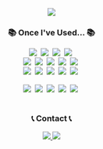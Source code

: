 <!--타이틀 부분-->
<div align="center">
  <img src="https://capsule-render.vercel.app/api?text=Welcome%20To%20My%20Github&type=waving&color=auto&height=300&section=header&text=capsule%20render&fontSize=90" />
</div>

<!--내용 부분-->
<h3 align="center">📚 Once I've Used... 📚</h3>
<div align="center">
  <img src="https://img.shields.io/badge/Java-007396?style=for-the-badge&logo=Java&logoColor=white" />&nbsp
  <img src="https://img.shields.io/badge/python-3776AB?style=for-the-badge&logo=python&logoColor=white" />&nbsp
  <img src="https://img.shields.io/badge/C-A8B9CC?style=for-the-badge&logo=C&logoColor=white" />&nbsp
  <img src="https://img.shields.io/badge/C++-00599C?style=for-the-badge&logo=C++&logoColor=white" />&nbsp
</div>

<div align="center">
  <img src="https://img.shields.io/badge/Spring-6DB33F?style=for-the-badge&logo=Spring&logoColor=white" />&nbsp
  <img src="https://img.shields.io/badge/Spring Boot-6DB33F?style=for-the-badge&logo=Spring boot&logoColor=white" />&nbsp
  <img src="https://img.shields.io/badge/MySQL-4479A1?style=for-the-badge&logo=MySQL&logoColor=white" />&nbsp
  <img src="https://img.shields.io/badge/Amazon AWS-232F3E?style=for-the-badge&logo=amazon aws&logoColor=white" />&nbsp
  <img src="https://img.shields.io/badge/Amazon EC2-FF9900?style=for-the-badge&logo=amazon ec2&logoColor=white" />&nbsp
</div>

<div align="center">
  <img src="https://img.shields.io/badge/pandas-150458.svg?style=for-the-badge&logo=pandas&logoColor=white" />&nbsp
  <img src="https://img.shields.io/badge/numpy-4d77cf.svg?style=for-the-badge&logo=numpy&logoColor=white" />&nbsp
  <img src="https://img.shields.io/badge/Matplotlib-11557c.svg?style=for-the-badge&logo=Matplotlib&logoColor=white" />&nbsp
  <img src="https://img.shields.io/badge/jupyter-2C2C32.svg?style=for-the-badge&logo=jupyter&logoColor=F37726" />&nbsp
  <img src="https://img.shields.io/badge/Colab-2C2C32.svg?style=for-the-badge&logo=googlecolab&logoColor=F9AB00" />&nbsp
</div>

<br>

<div align="center">
  <img src="https://img.shields.io/badge/IntelliJ IDEA-000000?style=for-the-badge&logo=IntelliJ IDEA&logoColor=white" />&nbsp
  <img src="https://img.shields.io/badge/VSCode-2C2C32.svg?style=for-the-badge&logo=visual-studio-code&logoColor=22ABF3" />&nbsp
  <img src="https://img.shields.io/badge/Figma-F24E1E?style=for-the-badge&logo=figma&logoColor=white" />&nbsp
  <img src="https://img.shields.io/badge/OpenCV-5C3EE8?style=for-the-badge&logo=opencv&logoColor=white" />&nbsp
  <img src="https://img.shields.io/badge/ROS-22314E?style=for-the-badge&logo=ros&logoColor=white" />&nbsp
</div>

<br>

<h3 align="center">📞 Contact 📞</h3>
<div align="center">
  <a href="https://www.instagram.com/anismynm/">
        <img src="https://img.shields.io/badge/Instagram-E4405F?style=for-the-badge&logo=Instagram&logoColor=white"> 
    </a>
    <a href="mailto:ddoe0318@naver.com">
        <img src="https://img.shields.io/badge/-Naver Email-03C75A?style=for-the-badge&logo=Naver&logoColor=white"> 
    </a>
</div>

